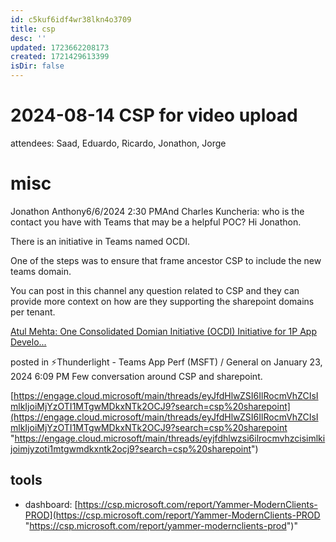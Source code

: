 ```yaml
---
id: c5kuf6idf4wr38lkn4o3709
title: csp
desc: ''
updated: 1723662208173
created: 1721429613399
isDir: false
---
```


# 2024-08-14 CSP for video upload
attendees: Saad, Eduardo, Ricardo, Jonathon, Jorge

# misc
Jonathon Anthony6/6/2024 2:30 PMAnd Charles Kuncheria: who is the contact you have with Teams that may be a helpful POC? Hi Jonathon. 

There is an initiative in Teams named OCDI. 

One of the steps was to ensure that frame ancestor CSP to include the new teams domain. 

You can post in this channel any question related to CSP and they can provide more context on how are they supporting the sharepoint domains per tenant. 

[Atul Mehta: One Consolidated Domian Initiative (OCDI) Initiative for 1P App Develo...](https://teams.microsoft.com/l/message/19:dt90NCu1aUwqqineCLw7dLt99lFDIevS06gFtkVYYQU1@thread.tacv2/1706062165297?tenantId=72f988bf-86f1-41af-91ab-2d7cd011db47&groupId=d2e42106-ec0b-462d-8836-00707d791e31&parentMessageId=1706062165297&teamName=%E2%9A%A1Thunderlight%20-%20Teams%20App%20Perf%20(MSFT)&channelName=General&createdTime=1706062165297 "https://teams.microsoft.com/l/message/19:dt90ncu1auwqqineclw7dlt99lfdievs06gftkvyyqu1@thread.tacv2/1706062165297?tenantid=72f988bf-86f1-41af-91ab-2d7cd011db47&groupid=d2e42106-ec0b-462d-8836-00707d791e31&parentmessageid=1706062165297&teamname=%e2%9a%a1thunderlight%20-%20teams%20app%20perf%20(msft)&channelname=general&createdtime=1706062165297")

posted in ⚡Thunderlight - Teams App Perf (MSFT) / General on January 23, 2024 6:09 PM
Few conversation around CSP and sharepoint.

[https://engage.cloud.microsoft/main/threads/eyJfdHlwZSI6IlRocmVhZCIsImlkIjoiMjYzOTI1MTgwMDkxNTk2OCJ9?search=csp%20sharepoint](https://engage.cloud.microsoft/main/threads/eyJfdHlwZSI6IlRocmVhZCIsImlkIjoiMjYzOTI1MTgwMDkxNTk2OCJ9?search=csp%20sharepoint "https://engage.cloud.microsoft/main/threads/eyjfdhlwzsi6ilrocmvhzcisimlkijoimjyzoti1mtgwmdkxntk2ocj9?search=csp%20sharepoint")

## tools
- dashboard: [https://csp.microsoft.com/report/Yammer-ModernClients-PROD](https://csp.microsoft.com/report/Yammer-ModernClients-PROD "https://csp.microsoft.com/report/yammer-modernclients-prod")"
